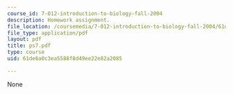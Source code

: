 ```yaml
---
course_id: 7-012-introduction-to-biology-fall-2004
description: Homework assignment.
file_location: /coursemedia/7-012-introduction-to-biology-fall-2004/61de6a0c3ea5588f8d49ee22e82a2085_ps7.pdf
file_type: application/pdf
layout: pdf
title: ps7.pdf
type: course
uid: 61de6a0c3ea5588f8d49ee22e82a2085

---
```

None